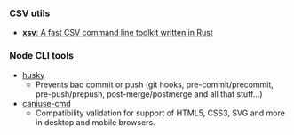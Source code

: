 
### CSV utils

* [**xsv**: A fast CSV command line toolkit written in Rust](https://github.com/BurntSushi/xsv)


### Node CLI tools

* [husky](https://www.npmjs.com/package/husky) 
  * Prevents bad commit or push (git hooks, pre-commit/precommit, pre-push/prepush, post-merge/postmerge and all that stuff...)
* [caniuse-cmd](https://www.npmjs.com/package/caniuse)
  * Compatibility validation for support of HTML5, CSS3, SVG and more in desktop and mobile browsers.


<!--stackedit_data:
eyJoaXN0b3J5IjpbMjc4NTkwMjg1XX0=
-->